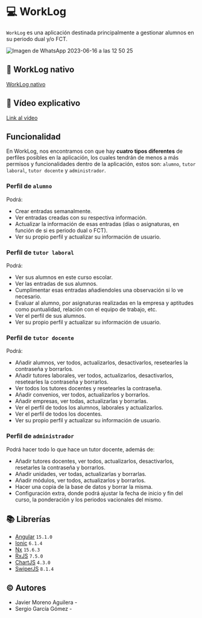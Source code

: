# 💻 WorkLog
`WorkLog` es una aplicación destinada principalmente a gestionar alumnos en su periodo dual y/o FCT.

![Imagen de WhatsApp 2023-06-16 a las 12 50 25](https://github.com/SeryiDev/recipio/assets/71399424/2036d1bd-d822-409a-a80e-9b9746101ee2)

## 📱 WorkLog nativo
[WorkLog nativo](https://github.com/SeryiDev/WorkLog-Native)

## 🎥 Vídeo explicativo
<a alt="Link to the video" href="" target="_blank" rel="noreferrer">Link al vídeo</a>

## Funcionalidad
En WorkLog, nos encontramos con que hay **cuatro tipos diferentes** de perfiles posibles en la aplicación, los cuales tendrán de menos a más permisos y funcionalidades dentro de la aplicación, estos son: `alumno`, `tutor laboral`, `tutor docente` y `administrador`.

### Perfil de `alumno`
Podrá:
- Crear entradas semanalmente.
- Ver entradas creadas con su respectiva información.
- Actualizar la información de esas entradas (días o asignaturas, en función de si es periodo dual o FCT).
- Ver su propio perfil y actualizar su información de usuario.

### Perfil de `tutor laboral`
Podrá:
- Ver sus alumnos en este curso escolar.
- Ver las entradas de sus alumnos.
- Cumplimentar esas entradas añadiendoles una observación si lo ve necesario.
- Evaluar al alumno, por asignaturas realizadas en la empresa y aptitudes como puntualidad, relación con el equipo de trabajo, etc.
- Ver el perfil de sus alumnos.
- Ver su propio perfil y actualizar su información de usuario.

### Perfil de `tutor docente`
Podrá:
-  Añadir alumnos, ver todos, actualizarlos, desactivarlos, resetearles la contraseña y borrarlos.
-  Añadir tutores laborales, ver todos, actualizarlos, desactivarlos, resetearles la contraseña y borrarlos.
-  Ver todos los tutores docentes y resetearles la contraseña.
-  Añadir convenios, ver todos, actualizarlos y borrarlos.
-  Añadir empresas, ver todas, actualizarlas y borrarlas.
-  Ver el perfil de todos los alumnos, laborales y actualizarlos.
-  Ver el perfil de todos los docentes.
-  Ver su propio perfil y actualizar su información de usuario.

### Perfil de `administrador`
Podrá hacer todo lo que hace un tutor docente, además de:
- Añadir tutores docentes, ver todos, actualizarlos, desactivarlos, resetarles la contraseña y borrarlos.
- Añadir unidades, ver todas, actualizarlas y borrarlas.
- Añadir módulos, ver todos, actualizarlos y borrarlos.
- Hacer una copia de la base de datos y borrar la misma.
- Configuración extra, donde podrá ajustar la fecha de inicio y fin del curso, la ponderación y los periodos vacionales del mismo.

## 📚 Librerías
- [Angular](https://angular.io/) `15.1.0`
- [Ionic](https://ionicframework.com/) `6.1.4`
- [Nx](https://nx.dev/) `15.6.3`
- [RxJS](https://rxjs.dev/) `7.5.0`
- [ChartJS](https://www.chartjs.org/) `4.3.0`
- [SwiperJS](https://swiperjs.com/) `8.1.4`
## © Autores
- Javier Moreno Aguilera - 
- Sergio García Gómez - 

